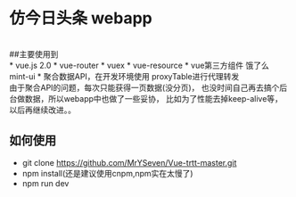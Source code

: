 # 仿今日头条 webapp
<br>
##主要使用到
<br>
* vue.js 2.0
* vue-router
* vuex
* vue-resource
* vue第三方组件 饿了么 mint-ui
* 聚合数据API，在开发环境使用 proxyTable进行代理转发
<br>
		由于聚合API的问题，每次只能获得一页数据(没分页)，
		也没时间自己再去搞个后台做数据，所以webapp中也做了一些妥协，
		比如为了性能去掉keep-alive等，以后再继续改进。。	
<br>

## 如何使用
* git clone https://github.com/MrYSeven/Vue-trtt-master.git
* npm install(还是建议使用cnpm,npm实在太慢了)
* npm run dev
		
		

